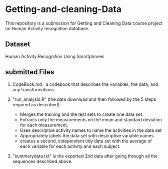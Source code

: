 # Getting-and-cleaning-Data
This repository is a submission for Getting and Cleaning Data course project on Human Activity recognition database. 

## Dataset
Human Activity Recognition Using Smartphones

## submitted Files
1. CodeBook.md :  a codebook that describes the variables, the data, and any transformations

2. "run_analysis.R" (the data download and then followed by the 5 steps required as described): 
    - Merges the training and the test sets to create one data set.
    - Extracts only the measurements on the mean and standard deviation for each measurement.
    - Uses descriptive activity names to name the activities in the data set
    - Appropriately labels the data set with descriptive variable names.
    - creates a second, independent tidy data set with the average of each variable for each activity and each subject.
3. "summarydata.txt" is the exported 2nd data after going through all the sequences described above.

